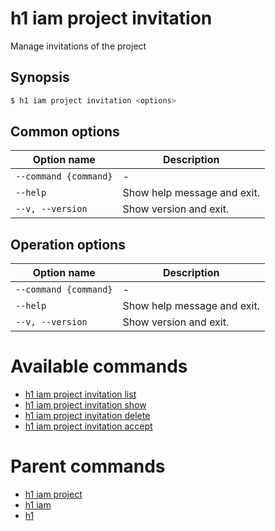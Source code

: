 
# h1 iam project invitation

Manage invitations of the project

## Synopsis

```bash
$ h1 iam project invitation <options>
```

## Common options

| Option name               | Description                 |
| ------------------------- | --------------------------- |
| ```--command {command}``` | -                           |
| ```--help```              | Show help message and exit. |
| ```--v, --version```      | Show version and exit.      |

## Operation options

| Option name               | Description                 |
| ------------------------- | --------------------------- |
| ```--command {command}``` | -                           |
| ```--help```              | Show help message and exit. |
| ```--v, --version```      | Show version and exit.      |

# Available commands

* [h1 iam project invitation list](./list/README.md)
* [h1 iam project invitation show](./show/README.md)
* [h1 iam project invitation delete](./delete/README.md)
* [h1 iam project invitation accept](./accept/README.md)

# Parent commands

* [h1 iam project](./../README.md)
* [h1 iam](./../../README.md)
* [h1](./../../../README.md)

